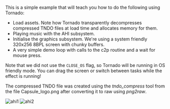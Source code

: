 This is a simple example that will teach you how to do the following using Tornado:

* Load assets. Note how Tornado transparently decompresses compressed TNDO files at load time and allocates memory for them.
* Playing music with the AHI subsystem.
* Initialise the graphics subsystem. We're using a system friendly 320x256 8BPL screen with chunky buffers. 
* A very simple demo loop with calls to the c2p routine and a wait for mouse press.

Note that we did not use the ```CLOSE_OS``` flag, so Tornado will be running in OS friendly mode. You can drag the screen or switch between tasks while the effect is running!

The compressed TNDO file was created using the *tndo_compress* tool from the file Capsule_logo.png after converting it to raw using *png2raw*.

![ahi1](img/ahi1.png "ahi1")
![ahi2](img/ahi2.png "ahi2")
